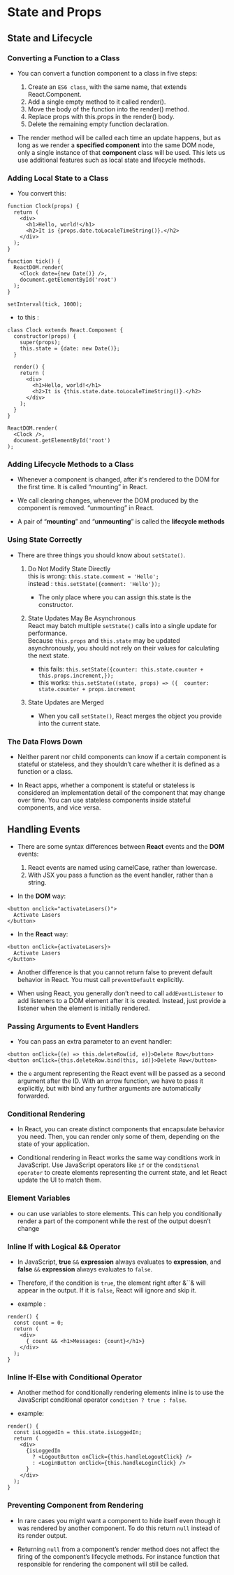 # State and Props
## State and Lifecycle
### Converting a Function to a Class

- You can convert a function component to a class in five steps:
    1. Create an `ES6 class`, with the same name, that extends React.Component.
    2. Add a single empty method to it called render().
    3. Move the body of the function into the render() method.
    4. Replace props with this.props in the render() body.
    5. Delete the remaining empty function declaration.

- The render method will be called each time an update happens, but as long as we render a **specified component**  into the same DOM node, only a single instance of that **component** class will be used. This lets us use additional features such as local state and lifecycle methods.

### Adding Local State to a Class

- You convert this:
```
function Clock(props) {
  return (
    <div>
      <h1>Hello, world!</h1>
      <h2>It is {props.date.toLocaleTimeString()}.</h2>
    </div>
  );
}

function tick() {
  ReactDOM.render(
    <Clock date={new Date()} />,
    document.getElementById('root')
  );
}

setInterval(tick, 1000);
```

- to this :
```
class Clock extends React.Component {
  constructor(props) {
    super(props);
    this.state = {date: new Date()};
  }

  render() {
    return (
      <div>
        <h1>Hello, world!</h1>
        <h2>It is {this.state.date.toLocaleTimeString()}.</h2>
      </div>
    );
  }
}

ReactDOM.render(
  <Clock />,
  document.getElementById('root')
);
```  



### Adding Lifecycle Methods to a Class

- Whenever a component is changed, after it's rendered to the DOM for the first time. It is called “mounting” in React.

- We call clearing changes, whenever the DOM produced by the component is removed. “unmounting” in React.

- A pair of “**mounting**” and “**unmounting**” is called the **lifecycle methods**

### Using State Correctly

- There are three things you should know about `setState()`.

    1. Do Not Modify State Directly  
        this is wrong: `this.state.comment = 'Hello';`  
        instead : `this.setState({comment: 'Hello'});`  
        - The only place where you can assign this.state is the constructor.

    1. State Updates May Be Asynchronous  
        React may batch multiple `setState()` calls into a single update for performance.   
        Because `this.props` and `this.state` may be updated asynchronously, you should not rely on their values for calculating the next state.  
        - this fails: `this.setState({counter: this.state.counter + this.props.increment,});`  
        - this works: `this.setState((state, props) => ({  counter: state.counter + props.increment`
    1. State Updates are Merged  
        - When you call `setState()`, React merges the object you provide into the current state.

### The Data Flows Down

- Neither parent nor child components can know if a certain component is stateful or stateless, and they shouldn’t care whether it is defined as a function or a class.

- In React apps, whether a component is stateful or stateless is considered an implementation detail of the component that may change over time. You can use stateless components inside stateful components, and vice versa.

## Handling Events

- There are some syntax differences between **React** events and the **DOM** events:
    1. React events are named using camelCase, rather than lowercase.
    1. With JSX you pass a function as the event handler, rather than a string.

- In the **DOM** way: 
```
<button onclick="activateLasers()">
  Activate Lasers
</button>
```

- In the **React** way:
```
<button onClick={activateLasers}>
  Activate Lasers
</button>
```

- Another difference is that you cannot return false to prevent default behavior in React. You must call `preventDefault` explicitly.

- When using React, you generally don’t need to call `addEventListener` to add listeners to a DOM element after it is created. Instead, just provide a listener when the element is initially rendered.

### Passing Arguments to Event Handlers

- You can pass an extra parameter to an event handler:
```
<button onClick={(e) => this.deleteRow(id, e)}>Delete Row</button>
<button onClick={this.deleteRow.bind(this, id)}>Delete Row</button>
```

- the `e` argument representing the React event will be passed as a second argument after the ID. With an arrow function, we have to pass it explicitly, but with bind any further arguments are automatically forwarded.

### Conditional Rendering

- In React, you can create distinct components that encapsulate behavior you need. Then, you can render only some of them, depending on the state of your application.

- Conditional rendering in React works the same way conditions work in JavaScript. Use JavaScript operators like `if` or the `conditional operator` to create elements representing the current state, and let React update the UI to match them.

### Element Variables

- ou can use variables to store elements. This can help you conditionally render a part of the component while the rest of the output doesn’t change

### Inline If with Logical && Operator

- In JavaScript, **true** `&&` **expression** always evaluates to **expression**, and **false** `&&` **expression** always evaluates to `false`.

- Therefore, if the condition is `true`, the element right after &``& will appear in the output. If it is `false`, React will ignore and skip it.

- example :  
```
render() {
  const count = 0;
  return (
    <div>
      { count && <h1>Messages: {count}</h1>}
    </div>
  );
}
```

### Inline If-Else with Conditional Operator

- Another method for conditionally rendering elements inline is to use the JavaScript conditional operator `condition ? true : false`. 

- example:
```
render() {
  const isLoggedIn = this.state.isLoggedIn;
  return (
    <div>
      {isLoggedIn
        ? <LogoutButton onClick={this.handleLogoutClick} />
        : <LoginButton onClick={this.handleLoginClick} />
      }
    </div>
  );
}
```

### Preventing Component from Rendering

- In rare cases you might want a component to hide itself even though it was rendered by another component. To do this return `null` instead of its render output.

- Returning `null` from a component’s render method does not affect the firing of the component’s lifecycle methods. For instance function that responsible for rendering the component will still be called.

